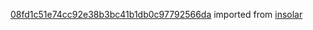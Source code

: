 [08fd1c51e74cc92e38b3bc41b1db0c97792566da](https://github.com/insolar/insolar/commit/08fd1c51e74cc92e38b3bc41b1db0c97792566da) imported from [insolar](https://github.com/insolar/insolar)
